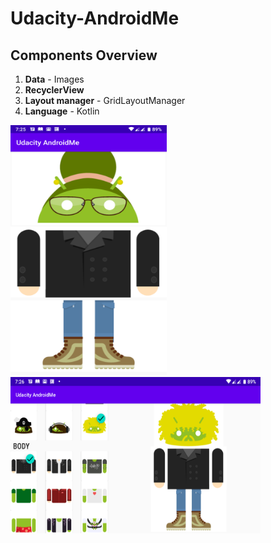 # Udacity-AndroidMe

## Components Overview

1. **Data** - Images
2. **RecyclerView**
3. **Layout manager** - GridLayoutManager
4. **Language** - Kotlin

<img src="app/src/main/res/drawable/portrait_view.png" width="250" height="400" />
<img src="app/src/main/res/drawable/landscape_view.png" width="400" height="250" />


